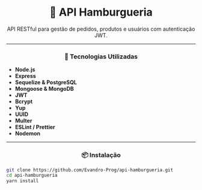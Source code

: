 <div align="center">
  <h1>🍔 API Hamburgueria</h1>
  <p>API RESTful para gestão de pedidos, produtos e usuários com autenticação JWT.</p>
</div>

---

<div align="center">

### 🚀 Tecnologias Utilizadas

</div>

- **Node.js**
- **Express**
- **Sequelize & PostgreSQL**
- **Mongoose & MongoDB**
- **JWT**
- **Bcrypt**
- **Yup**
- **UUID**
- **Multer**
- **ESLint / Prettier**
- **Nodemon**

---

<div align="center">

### 📦 Instalação

</div>

```bash
git clone https://github.com/Evandro-Prog/api-hamburgueria.git
cd api-hamburgueria
yarn install
